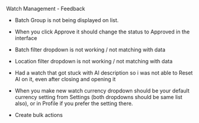 Watch Management - Feedback

- Batch Group is not being displayed on list.
- When you click Approve it should change the status to Approved in the interface
- Batch filter dropdown is not working / not matching with data
- Location filter dropdown is not working / not matching with data
- Had a watch that got stuck with AI description so i was not able to Reset AI on it, even after closing and opening it
- When you make new watch currency dropdown should be your default currency setting from Settings (both dropdowns should be same list also), or in Profile if you prefer the setting there.

- Create bulk actions
